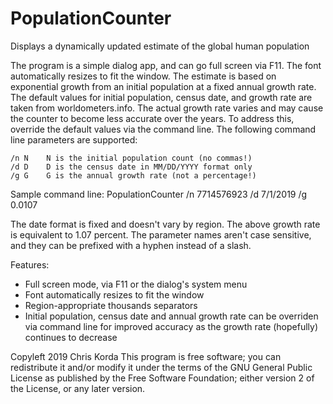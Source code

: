 # PopulationCounter

Displays a dynamically updated estimate of the global human population

The program is a simple dialog app, and can go full screen via F11. 
The font automatically resizes to fit the window. The estimate is 
based on exponential growth from an initial population at a fixed 
annual growth rate. The default values for initial population, 
census date, and growth rate are taken from worldometers.info. 
The actual growth rate varies and may cause the counter to become 
less accurate over the years. To address this, override the default 
values via the command line. The following command line parameters 
are supported:

~~~
/n N    N is the initial population count (no commas!)
/d D    D is the census date in MM/DD/YYYY format only
/g G    G is the annual growth rate (not a percentage!)
~~~

Sample command line:
PopulationCounter /n 7714576923 /d 7/1/2019 /g 0.0107

The date format is fixed and doesn't vary by region. The above growth 
rate is equivalent to 1.07 percent. The parameter names aren't case 
sensitive, and they can be prefixed with a hyphen instead of a slash.

Features:
* Full screen mode, via F11 or the dialog's system menu
* Font automatically resizes to fit the window
* Region-appropriate thousands separators
* Initial population, census date and annual growth rate can be 
  overriden via command line for improved accuracy as the growth 
  rate (hopefully) continues to decrease

Copyleft 2019 Chris Korda
This program is free software; you can redistribute it and/or modify it
under the terms of the GNU General Public License as published by the Free
Software Foundation; either version 2 of the License, or any later version.
